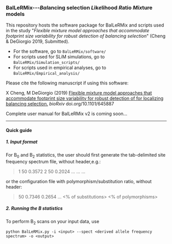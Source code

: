 ###  BalLeRMix---*Bal*ancing selection *L*ik*e*lihood *R*atio *Mix*ture models

This repository hosts the software package for BalLeRMix and scripts used in the study "*Flexible mixture model approaches that accommodate footprint size variability for robust detection of balancing selection*" (Cheng &amp; DeGiorgio 2019, Submitted). 

- For the software, go to `BalLeRMix/software/`
- For scripts used for SLiM simulations, go to `BalLeRMix/Simulation_scripts/`
- For scripts used in empirical analyses,  go to `BalLeRMix/Empirical_analysis/`

Please cite the following manuscript if using this software:

X Cheng, M DeGiorgio (2019) [Flexible mixture model approaches that accommodate footprint size variability for robust detection of for localizing balancing selection.](https://www.biorxiv.org/content/10.1101/645887v2) *bioRxiv* doi.org/10.1101/645887

Complete user manual for BalLeRMix v2 is coming soon...

------

#### Quick guide 

##### 1. Input format
For B<sub>0</sub> and B<sub>2</sub> statistics, the user should first generate the tab-delimited site frequency spectrum file, without header,e.g.:

> 1 50  0.3572
> 2 50  0.2024
> ...<k>  <sample size n>  <proportion in the genome>...
> ...
  
or the configuration file with polymorphism/substitution ratio, without header:

> 50  0.7346 0.2654
> ... <sample size n> <\% of substitutions>  <\% of polymorphisms>

##### 2. Running the *B* statistics
To perform B<sub>2</sub> scans on your input data, use

`python BalLeRMix.py -i <input> --spect <derived allele frequency spectrum> -o <output>`
